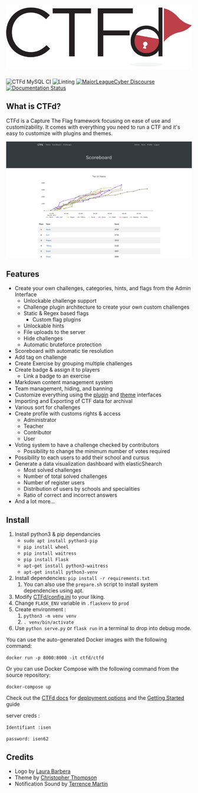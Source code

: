 # ![](https://github.com/CTFd/CTFd/blob/master/CTFd/themes/core/static/img/logo.png?raw=true)

![CTFd MySQL CI](https://github.com/CTFd/CTFd/workflows/CTFd%20MySQL%20CI/badge.svg?branch=master)
![Linting](https://github.com/CTFd/CTFd/workflows/Linting/badge.svg?branch=master)
[![MajorLeagueCyber Discourse](https://img.shields.io/discourse/status?server=https%3A%2F%2Fcommunity.majorleaguecyber.org%2F)](https://community.majorleaguecyber.org/)
[![Documentation Status](https://api.netlify.com/api/v1/badges/6d10883a-77bb-45c1-a003-22ce1284190e/deploy-status)](https://docs.ctfd.io)

## What is CTFd?

CTFd is a Capture The Flag framework focusing on ease of use and customizability. It comes with everything you need to run a CTF and it's easy to customize with plugins and themes.

![CTFd is a CTF in a can.](https://github.com/CTFd/CTFd/blob/master/CTFd/themes/core/static/img/scoreboard.png?raw=true)

## Features

- Create your own challenges, categories, hints, and flags from the Admin Interface
  - Unlockable challenge support
  - Challenge plugin architecture to create your own custom challenges
  - Static & Regex based flags
    - Custom flag plugins
  - Unlockable hints
  - File uploads to the server
  - Hide challenges
  - Automatic bruteforce protection
- Scoreboard with automatic tie resolution
- Add tag on challenge
- Create Exercise by grouping multiple challenges
- Create badge & assign it to players
  - Link a badge to an exercise
- Markdown content management system
- Team management, hiding, and banning
- Customize everything using the [plugin](https://docs.ctfd.io/docs/plugins/) and [theme](https://docs.ctfd.io/docs/themes/) interfaces
- Importing and Exporting of CTF data for archival
- Various sort for challenges
- Create profile with customs rights & access
  - Administrator
  - Teacher
  - Contributor
  - User
- Voting system to have a challenge checked by contributors
  - Possibility to change the minimum number of votes required
- Possibility to each users to add their school and cursus
- Generate a data visualization dashboard with elasticShearch
  - Most solved challenges
  - Number of total solved challenges
  - Number of register users
  - Distribution of users by schools and specialities
  - Ratio of correct and incorrect answers
- And a lot more...

## Install

1. Install python3 & pip dependancies
   - `sudo apt install python3-pip`
   - `pip install wheel`
   - `pip install waitress`
   - `pip install Flask`
   - `apt-get install python3-waitress`
   - `apt-get install python3-venv`
2. Install dependencies: `pip install -r requirements.txt`
   1. You can also use the `prepare.sh` script to install system dependencies using apt.
3. Modify [CTFd/config.ini](https://github.com/CTFd/CTFd/blob/master/CTFd/config.ini) to your liking.
4. Change `FLASK_ENV` variable in `.flaskenv` to `prod`
5. Create environment :
   1. `python3 -m venv venv`
   2. `. venv/bin/activate`
6. Use `python serve.py` or `flask run` in a terminal to drop into debug mode.

You can use the auto-generated Docker images with the following command:

`docker run -p 8000:8000 -it ctfd/ctfd`

Or you can use Docker Compose with the following command from the source repository:

`docker-compose up`

Check out the [CTFd docs](https://docs.ctfd.io/) for [deployment options](https://docs.ctfd.io/docs/deployment/) and the [Getting Started](https://docs.ctfd.io/tutorials/getting-started/) guide

server creds :

`Identifiant :isen`

`password: isen62`



## Credits

- Logo by [Laura Barbera](http://www.laurabb.com/)
- Theme by [Christopher Thompson](https://github.com/breadchris)
- Notification Sound by [Terrence Martin](https://soundcloud.com/tj-martin-composer)

